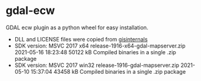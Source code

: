 # gdal-ecw
GDAL ecw plugin as a python wheel for easy installation.
* DLL and LICENSE files were copied from [gisinternals](https://www.gisinternals.com/development.php) 
* SDK version: MSVC 2017	x64	release-1916-x64-gdal-mapserver.zip	2021-05-16 18:23:48	50122 kB	Compiled binaries in a single .zip package
* SDK version: MSVC 2017	win32	release-1916-gdal-mapserver.zip	2021-05-10 15:37:04	43458 kB	Compiled binaries in a single .zip package